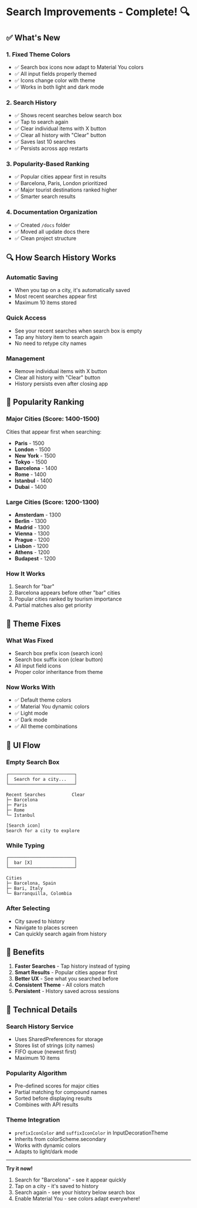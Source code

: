 # Search Improvements - Complete! 🔍

## ✅ What's New

### 1. **Fixed Theme Colors**
- ✅ Search box icons now adapt to Material You colors
- ✅ All input fields properly themed
- ✅ Icons change color with theme
- ✅ Works in both light and dark mode

### 2. **Search History**
- ✅ Shows recent searches below search box
- ✅ Tap to search again
- ✅ Clear individual items with X button
- ✅ Clear all history with "Clear" button
- ✅ Saves last 10 searches
- ✅ Persists across app restarts

### 3. **Popularity-Based Ranking**
- ✅ Popular cities appear first in results
- ✅ Barcelona, Paris, London prioritized
- ✅ Major tourist destinations ranked higher
- ✅ Smarter search results

### 4. **Documentation Organization**
- ✅ Created `/docs` folder
- ✅ Moved all update docs there
- ✅ Clean project structure

## 🔍 How Search History Works

### Automatic Saving
- When you tap on a city, it's automatically saved
- Most recent searches appear first
- Maximum 10 items stored

### Quick Access
- See your recent searches when search box is empty
- Tap any history item to search again
- No need to retype city names

### Management
- Remove individual items with X button
- Clear all history with "Clear" button
- History persists even after closing app

## 🎯 Popularity Ranking

### Major Cities (Score: 1400-1500)
Cities that appear first when searching:
- **Paris** - 1500
- **London** - 1500
- **New York** - 1500
- **Tokyo** - 1500
- **Barcelona** - 1400
- **Rome** - 1400
- **Istanbul** - 1400
- **Dubai** - 1400

### Large Cities (Score: 1200-1300)
- **Amsterdam** - 1300
- **Berlin** - 1300
- **Madrid** - 1300
- **Vienna** - 1300
- **Prague** - 1200
- **Lisbon** - 1200
- **Athens** - 1200
- **Budapest** - 1200

### How It Works
1. Search for "bar"
2. Barcelona appears before other "bar" cities
3. Popular cities ranked by tourism importance
4. Partial matches also get priority

## 🎨 Theme Fixes

### What Was Fixed
- Search box prefix icon (search icon)
- Search box suffix icon (clear button)
- All input field icons
- Proper color inheritance from theme

### Now Works With
- ✅ Default theme colors
- ✅ Material You dynamic colors
- ✅ Light mode
- ✅ Dark mode
- ✅ All theme combinations

## 📱 UI Flow

### Empty Search Box
```
┌─────────────────────────┐
│  Search for a city...   │
└─────────────────────────┘

Recent Searches          Clear
├─ Barcelona
├─ Paris
├─ Rome
└─ Istanbul

[Search icon]
Search for a city to explore
```

### While Typing
```
┌─────────────────────────┐
│  bar [X]                │
└─────────────────────────┘

Cities
├─ Barcelona, Spain
├─ Bari, Italy
└─ Barranquilla, Colombia
```

### After Selecting
- City saved to history
- Navigate to places screen
- Can quickly search again from history

## 🚀 Benefits

1. **Faster Searches** - Tap history instead of typing
2. **Smart Results** - Popular cities appear first
3. **Better UX** - See what you searched before
4. **Consistent Theme** - All colors match
5. **Persistent** - History saved across sessions

## 📝 Technical Details

### Search History Service
- Uses SharedPreferences for storage
- Stores list of strings (city names)
- FIFO queue (newest first)
- Maximum 10 items

### Popularity Algorithm
- Pre-defined scores for major cities
- Partial matching for compound names
- Sorted before displaying results
- Combines with API results

### Theme Integration
- `prefixIconColor` and `suffixIconColor` in InputDecorationTheme
- Inherits from colorScheme.secondary
- Works with dynamic colors
- Adapts to light/dark mode

---

**Try it now!**
1. Search for "Barcelona" - see it appear quickly
2. Tap on a city - it's saved to history
3. Search again - see your history below search box
4. Enable Material You - see colors adapt everywhere!

